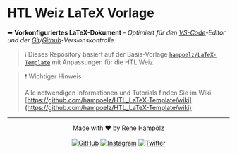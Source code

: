 # HTL Weiz LaTeX Vorlage

➡ **Vorkonfiguriertes LaTeX-Dokument** - _Optimiert für den [VS-Code](https://code.visualstudio.com/)-Editor und der [Git](https://git-scm.com/)/[Github](https://github.com/)-Versionskontrolle_

> ℹ️ Dieses Repository basiert auf der Basis-Vorlage [`hampoelz/LaTeX-Template`](https://github.com/hampoelz/LaTeX-Template) mit Anpassungen für die HTL Weiz.

> ❗ Wichtiger Hinweis
>
> Alle notwendigen Informationen und Tutorials finden Sie im Wiki:  
> [https://github.com/hampoelz/HTL_LaTeX-Template/wiki](https://github.com/hampoelz/HTL_LaTeX-Template/wiki) 

---

<p align="center">
  Made with ❤️ by Rene Hampölz
  <br><br>
  <a href="https://github.com/hampoelz"><img src="https://img.shields.io/badge/GitHub-100000?style=for-the-badge&logo=github&logoColor=white" alt="GitHub"></a>
  <a href="https://www.instagram.com/rene_hampi/"><img src="https://img.shields.io/badge/Instagram-E4405F?style=for-the-badge&logo=instagram&logoColor=white" alt="Instagram"></a>
  <a href="https://twitter.com/rene_hampi/"><img src="https://img.shields.io/badge/Twitter-1DA1F2?style=for-the-badge&logo=twitter&logoColor=white" alt="Twitter"></a>
</p>

